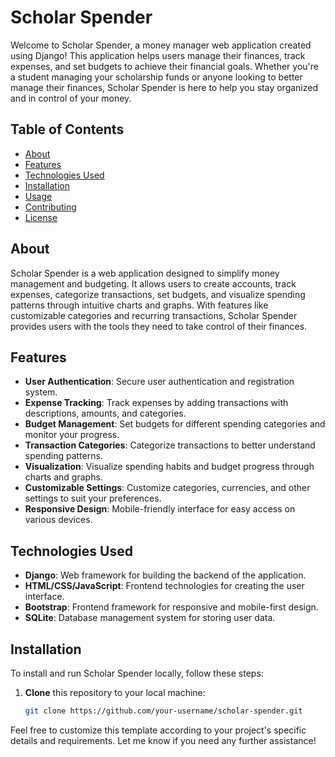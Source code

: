 # Scholar Spender

Welcome to Scholar Spender, a money manager web application created using Django! This application helps users manage their finances, track expenses, and set budgets to achieve their financial goals. Whether you're a student managing your scholarship funds or anyone looking to better manage their finances, Scholar Spender is here to help you stay organized and in control of your money.

## Table of Contents

- [About](#about)
- [Features](#features)
- [Technologies Used](#technologies-used)
- [Installation](#installation)
- [Usage](#usage)
- [Contributing](#contributing)
- [License](#license)

## About

Scholar Spender is a web application designed to simplify money management and budgeting. It allows users to create accounts, track expenses, categorize transactions, set budgets, and visualize spending patterns through intuitive charts and graphs. With features like customizable categories and recurring transactions, Scholar Spender provides users with the tools they need to take control of their finances.

## Features

- **User Authentication**: Secure user authentication and registration system.
- **Expense Tracking**: Track expenses by adding transactions with descriptions, amounts, and categories.
- **Budget Management**: Set budgets for different spending categories and monitor your progress.
- **Transaction Categories**: Categorize transactions to better understand spending patterns.
- **Visualization**: Visualize spending habits and budget progress through charts and graphs.
- **Customizable Settings**: Customize categories, currencies, and other settings to suit your preferences.
- **Responsive Design**: Mobile-friendly interface for easy access on various devices.

## Technologies Used

- **Django**: Web framework for building the backend of the application.
- **HTML/CSS/JavaScript**: Frontend technologies for creating the user interface.
- **Bootstrap**: Frontend framework for responsive and mobile-first design.
- **SQLite**: Database management system for storing user data.

## Installation

To install and run Scholar Spender locally, follow these steps:

1. **Clone** this repository to your local machine:

   ```bash
   git clone https://github.com/your-username/scholar-spender.git

Feel free to customize this template according to your project's specific details and requirements. Let me know if you need any further assistance!
